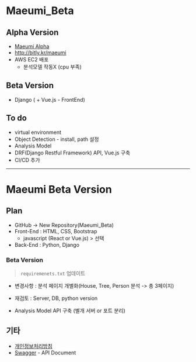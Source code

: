 # Maeumi_Beta

## Alpha Version
* [Maeumi Alpha](https://github.com/yuueuni/IITP_Project)
* http://bitly.kr/maeumi
* AWS EC2 배포
    - 분석모델 작동X (cpu 부족)

## Beta Version
* Django ( + Vue.js - FrontEnd)

## To do
* virtual environment
* Object Detection - install, path 설정
* Analysis Model
* DRF(Django Restful Framework) API, Vue.js 구축
* CI/CD 추가

---
# Maeumi Beta Version

## Plan
* GitHub -> New Repository(Maeumi_Beta)
* Front-End : HTML, CSS, Bootstrap
    * javascript (React or Vue.js) > 선택
* Back-End : Python, Django

### Beta Version
> `requiremenets.txt` 업데이트

* 변경사항 : 분석 페이지 개별화(House, Tree, Person 분석 -> 총 3페이지)
* 재검토 : Server, DB, python version

* Analysis Model API 구축 (별개 서버 or 포트 분리)



## 기타
* [개인정보처리방침](https://www.privacy.go.kr/a3sc/per/inf/perInfStep01.do)
* [Swagger](https://swagger.io/) - API Document